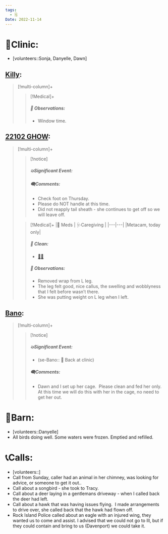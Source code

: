 ```yaml
---
tags:
  - 🗒️
Date: 2022-11-14
---
```


# 🏥Clinic:
- [volunteers::Sonja, Danyelle, Dawn]

## [Killy](../RARE%20Birds/Ed%20Birds/Killy.md):
> [!multi-column]+
>
>> [!Medical]+
>> ##### 🔭 Observations:
>> - Window time.

## [22102 GHOW](../RARE%20Birds/22102%20GHOW.md):
> [!multi-column]+
>
>> [!notice]
>> ##### 💥Significant Event:
>>
>> ##### 🗨️Comments:
>> - Check foot on Thursday.
>> - Please do NOT handle at this time. 
>> - Did not reapply tail sheath - she continues to get off so we will leave off.
>
>> [!Medical]+
>> |💊 Meds | 🩺Caregiving |
>> |---|---|
>> |Metacam, today only|
>>
>>##### 🫧 Clean:
>> - [🧼➗](../Admin/Codes/Cleaned%20with%20divider.md)
>>
>> ##### 🔭 Observations:
>> - Removed wrap from L leg. 
>> - The leg felt good, nice callus, the swelling and wobblyness that I felt before wasn’t there. 
>> - She was putting weight on L leg when I left. 

## [Bano](../RARE%20Birds/Ed%20Birds/Bano.md):
> [!multi-column]+
>
>> [!notice]
>> ##### 💥Significant Event:
>> - (se-Bano:: 🏥 Back at clinic)
>>
>> ##### 🗨️Comments:
>> - Dawn and I set up her cage.  Please clean and fed her only.  At this time we will do this with her in the cage, no need to get her out.  

# 🏡Barn:
- [volunteers::Danyelle]
- All birds doing well. Some waters were frozen. Emptied and refilled.

# 📞Calls:
- [volunteers::]
- Call from Sunday, caller had an animal in her chimney, was looking for advice, or someone to get it out..
- Call about a songbird - she took to Tracy.
- Call about a deer laying in a gentlemans driveway - when I called back the deer had left.
- Call about a hawk that was having issues flying.  I made arrangements to drive over, she called back that the hawk had flown off.
- Rock Island Police called about an eagle with an injured wing, they wanted us to come and assist. I advised that we could not go to Ill, but if they could contain and bring to us (Davenport) we could take it.